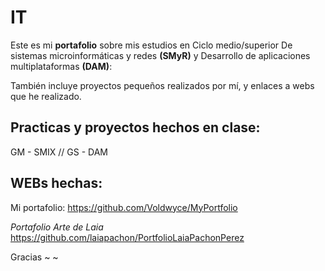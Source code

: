# IT
Este es mi **portafolio** sobre mis estudios en Ciclo medio/superior De sistemas microinformáticas y redes **(SMyR)** y Desarrollo de aplicaciones multiplataformas **(DAM)**:

También incluye proyectos pequeños realizados por mí, y enlaces a webs que he realizado.

## Practicas y proyectos hechos en clase:

GM - SMIX //
GS - DAM


## WEBs hechas:

Mi portafolio:
https://github.com/Voldwyce/MyPortfolio

*Portafolio Arte de Laia*
https://github.com/laiapachon/PortfolioLaiaPachonPerez

Gracias ~ ~
